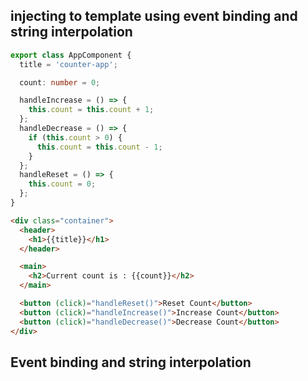 ## injecting to template using event binding and string interpolation

```ts
export class AppComponent {
  title = 'counter-app';

  count: number = 0;

  handleIncrease = () => {
    this.count = this.count + 1;
  };
  handleDecrease = () => {
    if (this.count > 0) {
      this.count = this.count - 1;
    }
  };
  handleReset = () => {
    this.count = 0;
  };
}
```

```html
<div class="container">
  <header>
    <h1>{{title}}</h1>
  </header>

  <main>
    <h2>Current count is : {{count}}</h2>
  </main>

  <button (click)="handleReset()">Reset Count</button>
  <button (click)="handleIncrease()">Increase Count</button>
  <button (click)="handleDecrease()">Decrease Count</button>
</div>
```

## Event binding and string interpolation


